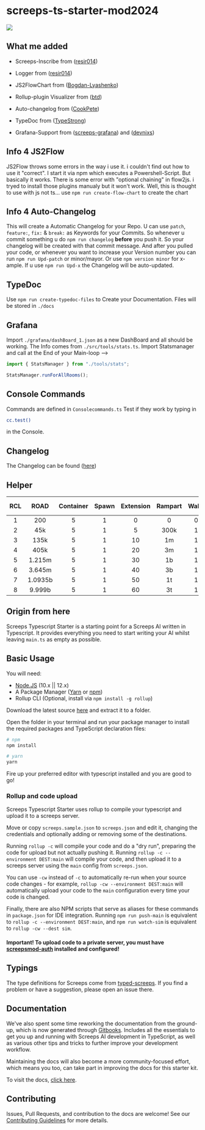 # screeps-ts-starter-mod2024

![ ](https://screeps.com/images/logotype-animated.svg)

## What me added

- Screeps-Inscribe from ([resir014](https://github.com/resir014/screeps-inscribe))

- Logger from ([resir014](https://github.com/resir014/Stonehenge))

- JS2FlowChart from ([Bogdan-Lyashenko](https://github.com/Bogdan-Lyashenko/js-code-to-svg-flowchart))

- Rollup-plugin Visualizer from ([btd](https://github.com/btd/rollup-plugin-visualizer))

- Auto-changelog from ([CookPete](https://github.com/CookPete/auto-changelog))

- TypeDoc from ([TypeStrong](https://github.com/TypeStrong/typedoc))

- Grafana-Support from ([screeps-grafana](https://github.com/screepers/screeps-grafana)) and ([devnixs](https://github.com/devnixs/screeps-stats-grafana))

## Info 4 JS2Flow

JS2Flow throws some errors in the way i use it. i couldn't find out how to use it "correct". I start it via npm which executes a Powershell-Script. But basically it works. There is some error with "optional chaining" in flow2js. i tryed to install those plugins manualy but it won't work. Well, this is thought to use with js not ts...
use `npm run create-flow-chart` to create the chart

## Info 4 Auto-Changelog

This will create a Automatic Changelog for your Repo. U can use `patch`, `feature:`, `fix:` & `break:` as Keywords for your Commits. So whenever u commit something u do `npm run changelog` **before** you push it. So your changelog will be created with that commit message. And after you pulled your code, or whenever you want to increase your Version number you can run `npm run Upd-patch` or minor/mayor. Or use `npm version minor` for x-ample. If u use `npm run Upd-x` the Changelog will be auto-updated.

## TypeDoc

Use `npm run create-typedoc-files` to Create your Documentation. Files will be stored in `./docs`

## Grafana

Import `./grafana/dashBoard_1.json` as a new DashBoard and all should be working. The Info comes from `./src/tools/stats.ts`. Import Statsmanager and call at the End of your Main-loop -->

```js
import { StatsManager } from "./tools/stats";

StatsManager.runForAllRooms();
```

## Console Commands

Commands are defined in `Consolecommands.ts`
Test if they work by typing in

```bash
cc.test()
```

in the Console.

## Changelog

The Changelog can be found ([here](./CHANGELOG.md))

## Helper

| RCL |  ROAD   | Container | Spawn | Extension | Rampart | Walls | Tower | Storage | Link | Extrakt | Lab | Terminal | Observe | P-Spawn |
| :-: | :-----: | :-------: | :---: | :-------: | :-----: | :---: | :---: | :-----: | :--: | :-----: | :-: | :------: | :-----: | :-----: |
|  1  |   200   |     5     |   1   |     0     |    0    |   0   |   0   |    0    |  0   |    0    |  0  |    0     |    0    |    0    |
|  2  |   45k   |     5     |   1   |     5     |  300k   |   1   |   0   |    0    |  0   |    0    |  0  |    0     |    0    |    0    |
|  3  |  135k   |     5     |   1   |    10     |   1m    |   1   |   1   |    0    |  0   |    0    |  0  |    0     |    0    |    0    |
|  4  |  405k   |     5     |   1   |    20     |   3m    |   1   |   1   |    1    |  0   |    0    |  0  |    0     |    0    |    0    |
|  5  | 1.215m  |     5     |   1   |    30     |   1b    |   1   |   2   |    1    |  2   |    0    |  0  |    0     |    0    |    0    |
|  6  | 3.645m  |     5     |   1   |    40     |   3b    |   1   |   2   |    1    |  3   |    1    |  3  |    1     |    0    |    0    |
|  7  | 1.0935b |     5     |   1   |    50     |   1t    |   1   |   3   |    1    |  4   |    1    |  6  |    1     |    0    |    0    |
|  8  | 9.999b  |     5     |   1   |    60     |   3t    |   1   |   6   |    1    |  6   |    1    | 10  |    1     |    1    |    1    |

## Origin from here

Screeps Typescript Starter is a starting point for a Screeps AI written in Typescript. It provides everything you need to start writing your AI whilst leaving `main.ts` as empty as possible.

## Basic Usage

You will need:

- [Node.JS](https://nodejs.org/en/download) (10.x || 12.x)
- A Package Manager ([Yarn](https://yarnpkg.com/en/docs/getting-started) or [npm](https://docs.npmjs.com/getting-started/installing-node))
- Rollup CLI (Optional, install via `npm install -g rollup`)

Download the latest source [here](https://github.com/screepers/screeps-typescript-starter/archive/master.zip) and extract it to a folder.

Open the folder in your terminal and run your package manager to install the required packages and TypeScript declaration files:

```bash
# npm
npm install

# yarn
yarn
```

Fire up your preferred editor with typescript installed and you are good to go!

### Rollup and code upload

Screeps Typescript Starter uses rollup to compile your typescript and upload it to a screeps server.

Move or copy `screeps.sample.json` to `screeps.json` and edit it, changing the credentials and optionally adding or removing some of the destinations.

Running `rollup -c` will compile your code and do a "dry run", preparing the code for upload but not actually pushing it. Running `rollup -c --environment DEST:main` will compile your code, and then upload it to a screeps server using the `main` config from `screeps.json`.

You can use `-cw` instead of `-c` to automatically re-run when your source code changes - for example, `rollup -cw --environment DEST:main` will automatically upload your code to the `main` configuration every time your code is changed.

Finally, there are also NPM scripts that serve as aliases for these commands in `package.json` for IDE integration. Running `npm run push-main` is equivalent to `rollup -c --environment DEST:main`, and `npm run watch-sim` is equivalent to `rollup -cw --dest sim`.

#### Important! To upload code to a private server, you must have [screepsmod-auth](https://github.com/ScreepsMods/screepsmod-auth) installed and configured!

## Typings

The type definitions for Screeps come from [typed-screeps](https://github.com/screepers/typed-screeps). If you find a problem or have a suggestion, please open an issue there.

## Documentation

We've also spent some time reworking the documentation from the ground-up, which is now generated through [Gitbooks](https://www.gitbook.com/). Includes all the essentials to get you up and running with Screeps AI development in TypeScript, as well as various other tips and tricks to further improve your development workflow.

Maintaining the docs will also become a more community-focused effort, which means you too, can take part in improving the docs for this starter kit.

To visit the docs, [click here](https://screepers.gitbook.io/screeps-typescript-starter/).

## Contributing

Issues, Pull Requests, and contribution to the docs are welcome! See our [Contributing Guidelines](CONTRIBUTING.md) for more details.
